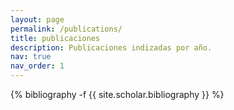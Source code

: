 ```yaml
---
layout: page
permalink: /publications/
title: publicaciones
description: Publicaciones indizadas por año.
nav: true
nav_order: 1
---
```

<!-- _pages/publications.md -->
<div class="publications">

{% bibliography -f {{ site.scholar.bibliography }} %}

</div>
